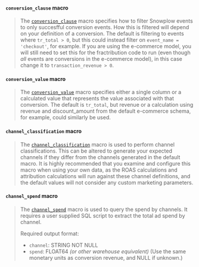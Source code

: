 
#### `conversion_clause` macro

> The [`conversion_clause`](https://github.com/snowplow/dbt-snowplow-fractribution/blob/main/macros/conversion_clause.sql) macro specifies how to filter Snowplow events to only succesfful conversion events. How this is filtered will depend on your definition of a conversion. The default is filtering to events where `tr_total > 0`, but this could instead filter on `event_name = 'checkout'`, for example. If you are using the e-commerce model, you will still need to set this for the fractribution code to run (even though *all* events are conversions in the e-commerce model), in this case change it to `transaction_revenue > 0`.

#### `conversion_value` macro

>The [`conversion_value`](https://github.com/snowplow/dbt-snowplow-fractribution/blob/main/macros/conversion_value.sql) macro specifies either a single column or a calculated value that represents the value associated with that conversion. The default is `tr_total`, but revenue or a calculation using revenue and discount_amount from the default e-commerce schema, for example, could similarly be used.

#### `channel_classification` macro

> The [`channel_classification`](https://github.com/snowplow/dbt-snowplow-fractribution/blob/main/macros/channel_classification.sql) macro is used to perform channel classifications. This can be altered to generate your expected channels if they differ from the channels generated in the default macro. It is highly recommended that you examine and configure this macro when using your own data, as the ROAS calculations and  attribution calculations will run against these channel definitions, and the default values will not consider any custom marketing parameters.

#### `channel_spend` macro

> The [`channel_spend`](https://github.com/snowplow/dbt-snowplow-fractribution/blob/main/macros/channel_spend.sql) macro is used to query the spend by channels. It requires a user supplied SQL script to extract the total ad spend by channel.
> 
> Required output format:
> - `channel`: STRING NOT NULL
> - `spend`: FLOAT64 *(or other warehouse equivalent)* (Use the same monetary units as conversion revenue, and NULL if unknown.)
